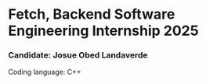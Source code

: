 <h1>Fetch, Backend Software Engineering Internship 2025</h1>
<h3>Candidate: Josue Obed Landaverde</h3> <a>Coding language: C++</a>
